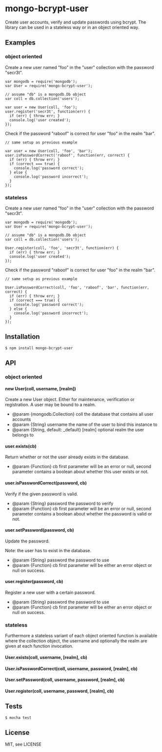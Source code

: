 # mongo-bcrypt-user

Create user accounts, verify and update passwords using bcrypt. The library can be
used in a stateless way or in an object oriented way.

## Examples
### object oriented

Create a new user named "foo" in the "user" collection with the password "secr3t".

    var mongodb = require('mongodb');
    var User = require('mongo-bcrypt-user');

    // assume "db" is a mongodb.Db object
    var coll = db.collection('users');

    var user = new User(coll, 'foo');
    user.register('secr3t', function(err) {
      if (err) { throw err; }
      console.log('user created');
    });

Check if the password "raboof" is correct for user "foo" in the realm "bar".

    // same setup as previous example

    var user = new User(coll, 'foo', 'bar');
    user.isPasswordCorrect('raboof', function(err, correct) {
      if (err) { throw err; }
      if (correct === true) {
        console.log('password correct');
      } else {
        console.log('password incorrect');
      }
    });

### stateless

Create a new user named "foo" in the "user" collection with the password "secr3t".

    var mongodb = require('mongodb');
    var User = require('mongo-bcrypt-user');

    // assume "db" is a mongodb.Db object
    var coll = db.collection('users');

    User.register(coll, 'foo', 'secr3t', function(err) {
      if (err) { throw err; }
      console.log('user created');
    });

Check if the password "raboof" is correct for user "foo" in the realm "bar".

    // same setup as previous example

    User.isPasswordCorrect(coll, 'foo', 'raboof', 'bar', function(err, correct) {
      if (err) { throw err; }
      if (correct === true) {
        console.log('password correct');
      } else {
        console.log('password incorrect');
      }
    });

## Installation

    $ npm install mongo-bcrypt-user

## API
### object oriented

#### new User(coll, username, [realm])
Create a new User object. Either for maintenance, verification or registration.
A user may be bound to a realm.

* @param {mongodb.Collection} coll  the database that contains all user accounts
* @param {String} username  the name of the user to bind this instance to
* @param {String, default: _default} [realm]  optional realm the user belongs to

#### user.exists(cb)
Return whether or not the user already exists in the database.

* @param {Function} cb  first parameter will be an error or null, second parameter
                        contains a boolean about whether this user exists or not.

#### user.isPasswordCorrect(password, cb)
Verify if the given password is valid.

* @param {String} password  the password to verify
* @param {Function} cb  first parameter will be an error or null, second parameter
                        contains a boolean about whether the password is valid or
                        not.

#### user.setPassword(password, cb)
Update the password.

Note: the user has to exist in the database.

* @param {String} password  the password to use
* @param {Function} cb  first parameter will be either an error object or null on
                        success.

#### user.register(password, cb)
Register a new user with a certain password.

* @param {String} password  the password to use
* @param {Function} cb  first parameter will be either an error object or null on
                        success.

### stateless

Furthermore a stateless variant of each object oriented function is available
where the collection object, the username and optionally the realm are given at
each function invocation.

#### User.exists(coll, username, [realm], cb)
#### User.isPasswordCorrect(coll, username, password, [realm], cb)
#### User.setPassword(coll, username, password, [realm], cb)
#### User.register(coll, username, password, [realm], cb)

## Tests

    $ mocha test

## License

MIT, see LICENSE
